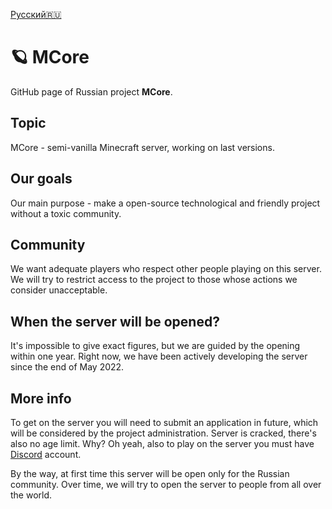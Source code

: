 [Русский🇷🇺](https://github.com/mcore-server/mcore-server/blob/main/README.md)

# 🪐 MCore
GitHub page of Russian project **MCore**.
## Topic
MCore - semi-vanilla Minecraft server, working on last versions.
## Our goals
Our main purpose - make a open-source technological and friendly project without a toxic community.
## Community
We want adequate players who respect other people playing on this server.
We will try to restrict access to the project to those whose actions we consider unacceptable.
## When the server will be opened?
It's impossible to give exact figures, but we are guided by the opening within one year.
Right now, we have been actively developing the server since the end of May 2022.
## More info
To get on the server you will need to submit an application
in future, which will be considered by the project administration.
Server is cracked, there's also no age limit. Why?
Oh yeah, also to play on the server you must have [Discord](https://discord.com/login) account.

By the way, at first time this server will be open only for the Russian community.
Over time, we will try to open the server to people from all over the world.
